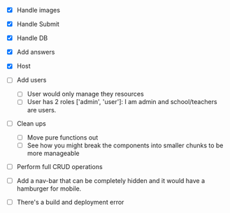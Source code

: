 - [x] Handle images
- [x] Handle Submit
- [x] Handle DB
- [x] Add answers
- [x] Host
- [ ] Add users
  - [ ] User would only manage they resources
  - [ ] User has 2 roles ['admin', 'user']: I am admin and school/teachers are users.
- [ ] Clean ups
  - [ ] Move pure functions out
  - [ ] See how you might break the components into smaller chunks to be more manageable
- [ ] Perform full CRUD operations
- [ ] Add a nav-bar that can be completely hidden and it would have a hamburger for mobile.

- [ ] There's a build and deployment error
